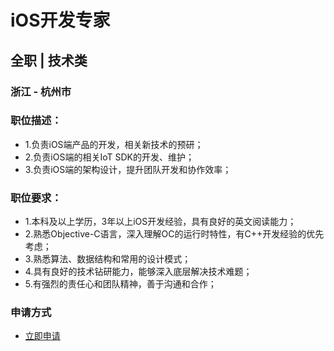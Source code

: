 
# iOS开发专家 
## 全职  |  技术类
### 浙江 - 杭州市

### 职位描述：
- 1.负责iOS端产品的开发，相关新技术的预研；
- 2.负责iOS端的相关IoT SDK的开发、维护；
- 3.负责iOS端的架构设计，提升团队开发和协作效率；

### 职位要求：
- 1.本科及以上学历，3年以上iOS开发经验，具有良好的英文阅读能力；
- 2.熟悉Objective-C语言，深入理解OC的运行时特性，有C++开发经验的优先考虑；
- 3.熟悉算法、数据结构和常用的设计模式；
- 4.具有良好的技术钻研能力，能够深入底层解决技术难题；
- 5.有强烈的责任心和团队精神，善于沟通和合作；
### 申请方式
- <a href="mailto:hr@tuya.com?subject=求职简历-iOS开发专家 -来自GitHub">立即申请</a>